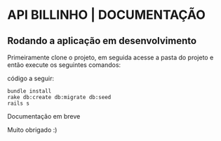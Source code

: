 # API BILLINHO | DOCUMENTAÇÃO

## Rodando a aplicação em desenvolvimento

Primeiramente clone o projeto, em seguida acesse a pasta do projeto e então execute os seguintes comandos:

código a seguir:
```
bundle install
rake db:create db:migrate db:seed
rails s
```	

Documentação em breve

Muito obrigado :)